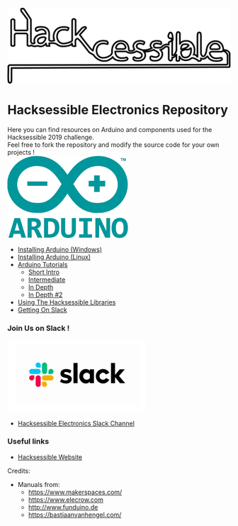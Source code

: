 ![Hacksessible Logo](resources/images/cropped-hackcessible-2.png)
# Hacksessible Electronics Repository

Here you can find resources on Arduino and components used for the Hacksessible 2019 challenge.  
Feel free to fork the repository and modify the source code for your own projects !  
![Slack Logo](resources/images/arduino.png)
* [Installing Arduino (Windows)](https://www.arduino.cc/en/guide/windows)
* [Installing Arduino (Linux)](https://www.arduino.cc/en/guide/linux)
* [Arduino Tutorials](resources/tutorials)
    * [Short Intro](resources/tutorials/arduino.pdf)
    * [Intermediate](resources/tutorials/starter_kit_manual.pdf)
    * [In Depth](resources/tutorials/arduino_in_depth_1.pdf)
    * [In Depth #2](resources/tutorials/arduino_in_depth_2.pdf) 
* [Using The Hacksessible Libraries]()
* [Getting On Slack]()

### Join Us on Slack !
![Slack Logo](resources/images/slack.png)
* [Hacksessible Electronics Slack Channel](https://get.slack.help/hc/en-gb/articles/218080037-Getting-started-for-new-members)

### Useful links
* [Hacksessible Website](https://www.hackcessible.org/)  


Credits:
* Manuals from:
    * https://www.makerspaces.com/
    * https://www.elecrow.com
    * http://www.funduino.de
    * https://bastiaanvanhengel.com/